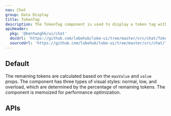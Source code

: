 ```yaml
---
nav: Chat
group: Data Display
title: TokenTag
description: The TokenTag component is used to display a token tag with a FluentEmoji icon and a text indicating the remaining tokens.
apiHeader:
  pkg: '@bentwnghk/ui/chat'
  docUrl: 'https://github.com/lobehub/lobe-ui/tree/master/src/chat/TokenTag/index.md'
  sourceUrl: 'https://github.com/lobehub/lobe-ui/tree/master/src/chat/TokenTag/index.tsx'
---
```


## Default

The remaining tokens are calculated based on the `maxValue` and `value` props. The component has three types of visual styles: normal, low, and overload, which are determined by the percentage of remaining tokens. The component is memoized for performance optimization.

<code src="./demos/index.tsx" nopadding></code>

## APIs

<API></API>
